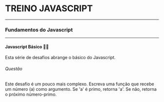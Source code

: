 # TREINO JAVASCRIPT #
---
### Fundamentos do Javascript ###
---
#### Javascript Básico 👨‍💻
Esta série de desafios abrange o básico do Javascript.
###### Questão 
Este desafio é um pouco mais complexo. Escreva uma função que recebe um número (a) como argumento. 
Se 'a' é primo, retorna 'a'. Se não, retorna o próximo número-primo.